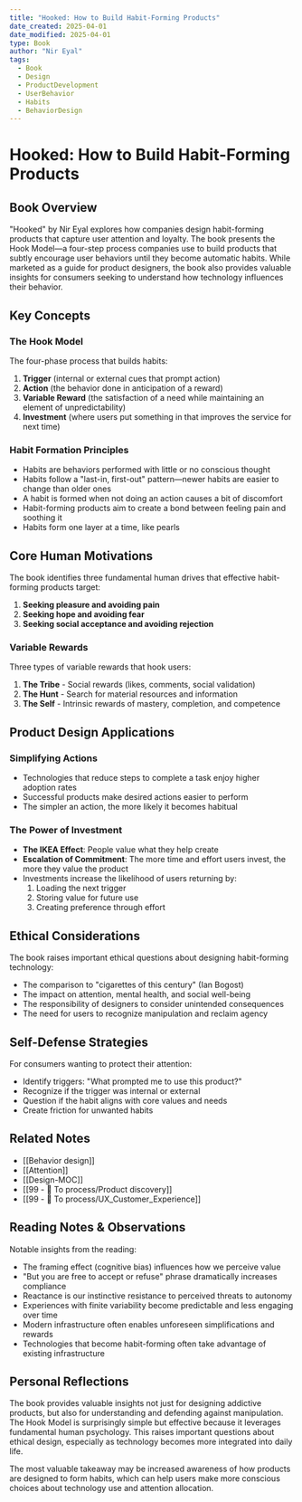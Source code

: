 ```yaml
---
title: "Hooked: How to Build Habit-Forming Products"
date_created: 2025-04-01
date_modified: 2025-04-01
type: Book
author: "Nir Eyal"
tags:
  - Book
  - Design
  - ProductDevelopment
  - UserBehavior
  - Habits
  - BehaviorDesign
---
```


# Hooked: How to Build Habit-Forming Products

## Book Overview
"Hooked" by Nir Eyal explores how companies design habit-forming products that capture user attention and loyalty. The book presents the Hook Model—a four-step process companies use to build products that subtly encourage user behaviors until they become automatic habits. While marketed as a guide for product designers, the book also provides valuable insights for consumers seeking to understand how technology influences their behavior.

## Key Concepts

### The Hook Model
The four-phase process that builds habits:
1. **Trigger** (internal or external cues that prompt action)
2. **Action** (the behavior done in anticipation of a reward)
3. **Variable Reward** (the satisfaction of a need while maintaining an element of unpredictability)
4. **Investment** (where users put something in that improves the service for next time)

### Habit Formation Principles
- Habits are behaviors performed with little or no conscious thought
- Habits follow a "last-in, first-out" pattern—newer habits are easier to change than older ones
- A habit is formed when not doing an action causes a bit of discomfort
- Habit-forming products aim to create a bond between feeling pain and soothing it
- Habits form one layer at a time, like pearls

## Core Human Motivations

The book identifies three fundamental human drives that effective habit-forming products target:
1. **Seeking pleasure and avoiding pain**
2. **Seeking hope and avoiding fear**
3. **Seeking social acceptance and avoiding rejection**

### Variable Rewards
Three types of variable rewards that hook users:
1. **The Tribe** - Social rewards (likes, comments, social validation)
2. **The Hunt** - Search for material resources and information
3. **The Self** - Intrinsic rewards of mastery, completion, and competence

## Product Design Applications

### Simplifying Actions
- Technologies that reduce steps to complete a task enjoy higher adoption rates
- Successful products make desired actions easier to perform
- The simpler an action, the more likely it becomes habitual

### The Power of Investment
- **The IKEA Effect**: People value what they help create
- **Escalation of Commitment**: The more time and effort users invest, the more they value the product
- Investments increase the likelihood of users returning by:
  1. Loading the next trigger
  2. Storing value for future use
  3. Creating preference through effort

## Ethical Considerations

The book raises important ethical questions about designing habit-forming technology:
- The comparison to "cigarettes of this century" (Ian Bogost)
- The impact on attention, mental health, and social well-being
- The responsibility of designers to consider unintended consequences
- The need for users to recognize manipulation and reclaim agency

## Self-Defense Strategies

For consumers wanting to protect their attention:
- Identify triggers: "What prompted me to use this product?"
- Recognize if the trigger was internal or external
- Question if the habit aligns with core values and needs
- Create friction for unwanted habits

## Related Notes
- [[Behavior design]]
- [[Attention]]
- [[Design-MOC]]
- [[99 - 📄 To process/Product discovery]]
- [[99 - 📄 To process/UX_Customer_Experience]]

## Reading Notes & Observations

Notable insights from the reading:
- The framing effect (cognitive bias) influences how we perceive value
- "But you are free to accept or refuse" phrase dramatically increases compliance
- Reactance is our instinctive resistance to perceived threats to autonomy
- Experiences with finite variability become predictable and less engaging over time
- Modern infrastructure often enables unforeseen simplifications and rewards
- Technologies that become habit-forming often take advantage of existing infrastructure

## Personal Reflections
The book provides valuable insights not just for designing addictive products, but also for understanding and defending against manipulation. The Hook Model is surprisingly simple but effective because it leverages fundamental human psychology. This raises important questions about ethical design, especially as technology becomes more integrated into daily life.

The most valuable takeaway may be increased awareness of how products are designed to form habits, which can help users make more conscious choices about technology use and attention allocation.
